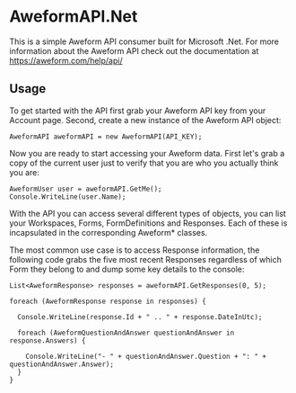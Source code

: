 # AweformAPI.Net
This is a simple Aweform API consumer built for Microsoft .Net. For more information about the Aweform API check out the documentation at https://aweform.com/help/api/

## Usage

To get started with the API first grab your Aweform API key from your Account page. Second, create a new instance of the Aweform API object:

```
AweformAPI aweformAPI = new AweformAPI(API_KEY);
```

Now you are ready to start accessing your Aweform data. First let's grab a copy of the current user just to verify that you are who you actually think you are:

```
AweformUser user = aweformAPI.GetMe();
Console.WriteLine(user.Name);
```

With the API you can access several different types of objects, you can list your Workspaces, Forms, FormDefinitions and Responses. Each of these is incapsulated in the corresponding Aweform* classes.

The most common use case is to access Response information, the following code grabs the five most recent Responses regardless of which Form they belong to and dump some key details to the console:

```
List<AweformResponse> responses = aweformAPI.GetResponses(0, 5);

foreach (AweformResponse response in responses) {

  Console.WriteLine(response.Id + " .. " + response.DateInUtc);

  foreach (AweformQuestionAndAnswer questionAndAnswer in response.Answers) {

    Console.WriteLine("- " + questionAndAnswer.Question + ": " + questionAndAnswer.Answer);
  }
}
```
